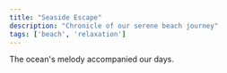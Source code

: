 ```yaml
---
title: "Seaside Escape"
description: "Chronicle of our serene beach journey"
tags: ['beach', 'relaxation']
---
```


The ocean's melody accompanied our days.
